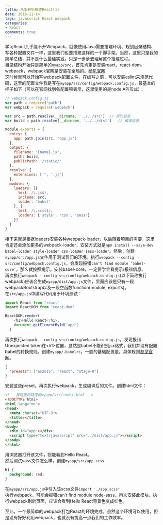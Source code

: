 ```yaml
---
title: 从零开始搭建React(1)
date: 2016-11-14
tags: javascript React Webpack
categories: 
- React
comments: true
---
```


学习React几乎绕不开Webpack，就像使用Java需要搭建环境、规划目录结构、写各种配置文件一样，这里我们也要搭建这样的一个脚手架。当然，这里只是我的简单总结，并不是什么最佳实践，只是一步步去理解这个搭建过程。  
目录结构开始只是简单的`myapp/src`，首先肯定是安装react、react-dom、webpack，webpack官网是安装在全局的。[参见官网](http://webpack.github.io/docs/tutorials/getting-started/#welcome)  
这时候就可以开始写webpack配置文件，在编写之前，可以安装eslint来规范代码，这里的配置文件我是写在`myapp/src/config/webpack.config.js`，最基本的样子如下（可以在官网找到各配置项表示，这里使用的是node API形式）：
```javascript
// webpack.config.js
var path = require('path')
var webpack = require('webpack')

var src = path.resolve(__dirname, '../../src')  // 源码目录
var build = path.resolve(__dirname, '../../dist')   // 编译目录

module.exports = {
  entry: {
    app: path.join(src, 'app.js')
  },
  output: {
    filename: '[name].js',
    path: build,
    publicPath: '/static/'
  },
  resolve: {
    extensions: ['', '.js']
  },
  module: {
    loaders: [{
      test: /\.js$/,
      include: src,
      loader: 'babel'
    }, {
      test: /\.scss$/,
      loaders: ['style', 'css', 'sass']
    }]
  }
}
```

接下来就是根据loaders安装各种webpack-loader，以后随着项目的需要，这里肯定还会添加更多的webpack-loader，安装方式就是`npm install --save-dev babel-loader style-loader css-loader sass-loader`。然后，创建`myapp/src/app.js`文件用于测试我们的环境。执行`webpack --config src/config/webpack.config.js`，会发现报错`can't find module 'babel-core'`，那么就按照提示，安装babel-core，一定要学会看提示/报错信息。  
再次执行`webpack --config src/config/webpack.config.js`(以下简称执行webpack)应该会生成`myapp/dist/app.js`文件，里面应该是只有一段webpackBootstrap以及一段空函数function(module, exports)。  
在`src/app.js`中编写代码用于环境测试：
```javascript
import React from 'react'
import ReactDOM from 'react-dom'

ReactDOM.render(
    <h1>Hello React</h1>,
    document.getElementById('app')
  )
```
再次执行`webpack --config src/config/webpack.config.js`，发现报错Unexpected token在<h1\>位置，显然是babel不能识别jsx格式，我们并没有配置babel的转换规则。创建`myapp/.babelrc`，一般的基础配置是，具体规则[参见官网](http://babeljs.io/docs/plugins/)。
```json
{
  "presets": ["es2015", "react", "stage-0"]
}
```
安装这些preset，再次执行webpack，生成编译后的文件。创建html文件：
```html
<!-- 我这里的路径是myapp/src/index.html -->
<!DOCTYPE html>
<html lang="en">
<head>
  <meta charset="UTF-8">
  <title></title>
</head>
<body>
  <div id="app"></div>
  <script type="text/javascript" src="../dist/app.js"></script>
</body>
</html>
```
用浏览器打开该文件，则能看到Hello React。  
然后测试sass文件怎么样，创建`myapp/src/app.scss`
```sass
h1 {
  background: red;
}
```
在`myapp/src/app.js`中引入该scss文件`import './app.scss'`  
执行webpack，可能会报错can't find module node-sass，再次安装此模块，执行webpack刷新页面，应该会看到Hello React背景色变成红色。

至此，一个最简单的webpack打包React的环境完成。虽然这个环境可以使用，但是没有好好利用webpack，也就没有提高一点我们的工作效率。